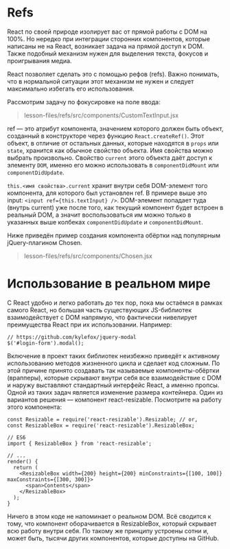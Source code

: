 # Refs

React по своей природе изолирует вас от прямой работы с DOM на 100%. Но нередко при интеграции сторонних компонентов, которые написаны не на React, возникает задача на прямой доступ к DOM. Также подобный механизм нужен для выделения текста, фокусов и проигрывания медиа.

React позволяет сделать это с помощью рефов (refs). Важно понимать, что в нормальной ситуации этот механизм не нужен и следует максимально избегать его использования.

Рассмотрим задачу по фокусировке на поле ввода:

> lesson-files/refs/src/components/CustomTextInput.jsx


ref — это атрибут компонента, значением которого должен быть объект, созданный в 
конструкторе через функцию ```React.createRef()```. Этот объект, в отличие от остальных 
данных, которые находятся в ```props``` или ```state```, хранится как обычное свойство объекта. 
Имя свойства можно выбрать произвольно. Свойство ```current``` этого объекта даёт доступ 
к элементу ```DOM```, именно его можно использовать в ```componentDidMount``` или 
```componentDidUpdate```.

```this.<имя свойства>.current``` хранит внутри себя DOM-элемент того компонента, для
которого был установлен ref. В примере выше это input: 
```<input ref={this.textInput} />```. DOM-элемент попадает туда (внутрь current)
уже после того, как текущий компонент будет встроен в реальный DOM, а значит
воспользоваться им можно только в указанных выше колбеках ```componentDidUpdate``` и
```componentDidMount```.

Ниже приведён пример создания компонента обёртки над популярным jQuery-плагином Chosen.

> lesson-files/refs/src/components/Chosen.jsx

# Использование в реальном мире

С React удобно и легко работать до тех пор, пока мы остаёмся в рамках самого React, 
но большая часть существующих JS-библиотек взаимодействует с DOM напрямую, что 
фактически нивелирует преимущества React при их использовании. Например:

```
// https://github.com/kylefox/jquery-modal
$('#login-form').modal();
```

Включение в проект таких библиотек неизбежно приведёт к активному использованию
методов жизненного цикла и сделает код сложным. По этой причине принято создавать 
так называемые компоненты-обёртки (врапперы), которые скрывают внутри себя все 
взаимодействие с DOM и наружу выставляют стандартный интерфейс React, а именно пропсы.
Одной из таких задач является изменение размера контейнера. Один из вариантов 
решения — компонент react-resizable. Посмотрите на работу этого компонента:

```
const Resizable = require('react-resizable').Resizable; // or,
const ResizableBox = require('react-resizable').ResizableBox;

// ES6
import { ResizableBox } from 'react-resizable';

// ...
render() {
  return (
    <ResizableBox width={200} height={200} minConstraints={[100, 100]} maxConstraints={[300, 300]}>
      <span>Contents</span>
    </ResizableBox>
  );
}
```

Ничего в этом коде не напоминает о реальном DOM. Всё сводится к тому, что компонент 
оборачивается в ResizableBox, который скрывает всю работу внутри себя. По такому же 
принципу устроены сотни и, может быть, тысячи других компонентов, которые доступны на 
GitHub. 

